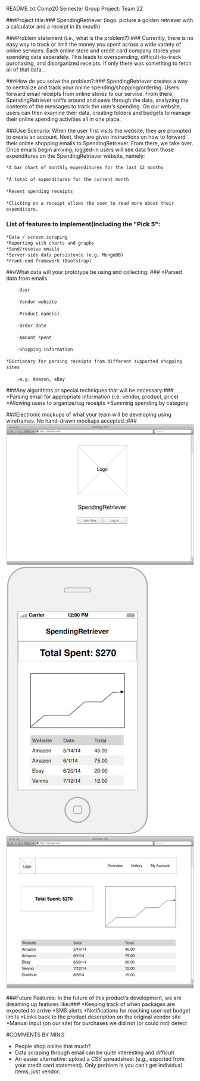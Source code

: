[mockup1]: images/login_wireframe_001.png
[mockup2]: images/mobile_wireframe_001.png
[mockup3]: images/website_wireframe_001.png

README.txt
Comp20 Semester Group Project: Team 22 

###Project title:###
SpendingRetriever (logo: picture a golden retriever with a calculator and a receipt in its mouth)

###Problem statement (i.e., what is the problem?):###
Currently, there is no easy way to track or limit the money you spent across a wide variety of online services. Each online store and credit card company stores your spending data separately. This leads to overspending, difficult-to-track purchasing, and disorganized receipts. If only there was something to fetch all of that data...

###How do you solve the problem?:###
SpendingRetriever creates a way to centralize and track your online spending/shopping/ordering. Users forward email receipts from online stores to our service. From there, SpendingRetriever sniffs around and paws through the data, analyzing the contents of the messages to track the user’s spending. On our website, users can then examine their data, creating folders and budgets to manage their online spending activities all in one place.

###Use Scenario: 
When the user first visits the website, they are prompted to create an account. Next, they are given instructions on how to forward their online shopping emails to SpendingRetriever. From there, we take over. Once emails begin arriving, logged-in users will see data from those expenditures on the SpendingRetriever website, namely:
    
    *A bar chart of monthly expenditures for the last 12 months
    
    *A total of expenditures for the current month
    
    *Recent spending receipts 
    
    *Clicking on a receipt allows the user to read more about their expenditure.

### List of features to implement(including the "Pick 5": 
    *Data / screen scraping
    *Reporting with charts and graphs
    *Send/receive emails
    *Server-side data persistence (e.g. MongoDB)
    *Front-end framework (Bootstrap)
    
###What data will your prototype be using and collecting: ### 
    *Parsed data from emails
    
        -User
        
        -Vendor website
        
        -Product name(s)
        
        -Order date
        
        -Amount spent
        
        -Shipping information
    
    *Dictionary for parsing receipts from different supported shopping sites
        
        -e.g. Amazon, eBay

###Any algorithms or special techniques that will be necessary:###
    *Parsing email for appropriate information (i.e. vendor, product, price)
    *Allowing users to organize/tag receipts
    *Summing spending by category

###Electronic mockups of what your team will be developing using wireframes. No hand-drawn mockups accepted.:###
![Computer Generated Mock-Ups][mockup1]
![Computer Generated Mock-Ups][mockup2]
![Computer Generated Mock-Ups][mockup3]


###Future Features: In the future of this product’s development, we are dreaming up features like:###
    *Keeping track of when packages are expected to arrive
    *SMS alerts
    *Notifications for reaching user-set budget limits
    *Links back to the product description on the original vendor site
    *Manual input (on our site) for purchases we did not (or could not) detect

#COMMENTS BY MING
* People shop online that much?
* Data scraping through email can be quite interesting and difficult
* An easier alternative: upload a CSV spreadsheet (e.g., exported from your credit card statement). Only problem is you can't get individual items, just vendor.
